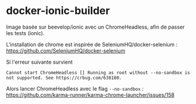 # docker-ionic-builder

Image basée sur beevelop/ionic avec un ChromeHeadless, afin de passer les tests (ionic).

L'installation de chrome est inspirée de SeleniumHQ/docker-selenium : https://github.com/SeleniumHQ/docker-selenium

Si l'erreur suivante survient 

```
Cannot start ChromeHeadless [] Running as root without --no-sandbox is not supported. See https://crbug.com/638180.

```

Alors lancer ChromeHeadless avec le flag `--no-sandbox` : https://github.com/karma-runner/karma-chrome-launcher/issues/158




